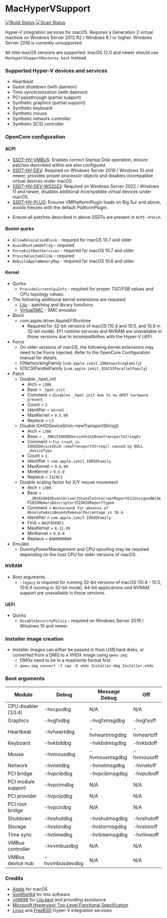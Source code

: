 MacHyperVSupport
================

[![Build Status](https://github.com/acidanthera/MacHyperVSupport/workflows/CI/badge.svg?branch=master)](https://github.com/acidanthera/MacHyperVSupport/actions) [![Scan Status](https://scan.coverity.com/projects/23212/badge.svg?flat=1)](https://scan.coverity.com/projects/23212)

Hyper-V integration services for macOS. Requires a Generation 2 virtual machine on Windows Server 2012 R2 / Windows 8.1 or higher. Windows Server 2016 is currently unsupported.

All Intel macOS versions are supported. macOS 12.0 and newer should use `MacHyperVSupportMonterey.kext` instead.

### Supported Hyper-V devices and services
- Heartbeat
- Guest shutdown (with daemon)
- Time synchronization (with daemon)
- PCI passthrough (partial support)
- Synthetic graphics (partial support)
- Synthetic keyboard
- Synthetic mouse
- Synthetic network controller
- Synthetic SCSI controller

### OpenCore configuration
#### ACPI
- [SSDT-HV-VMBUS](https://github.com/acidanthera/OpenCorePkg/blob/master/Docs/AcpiSamples/Source/SSDT-HV-VMBUS.dsl): Enables correct Startup Disk operation, ensure patches described within are also configured.
- [SSDT-HV-DEV](https://github.com/acidanthera/OpenCorePkg/blob/master/Docs/AcpiSamples/Source/SSDT-HV-DEV.dsl): Required on Windows Server 2019 / Windows 10 and newer, provides proper processor objects and disables incompatible virtual devices under macOS.
- [SSDT-HV-DEV-WS2022](https://github.com/acidanthera/OpenCorePkg/blob/master/Docs/AcpiSamples/Source/SSDT-HV-DEV-WS2022.dsl): Required on Windows Server 2022 / Windows 11 and newer, disables addiitonal incompatible virtual devices under macOS.
- [SSDT-HV-PLUG](https://github.com/acidanthera/OpenCorePkg/blob/master/Docs/AcpiSamples/Source/SSDT-HV-PLUG.dsl): Ensures VMPlatformPlugin loads on Big Sur and above, avoids freezes with the default PlatformPlugin.
* Ensure all patches described in above SSDTs are present in `ACPI->Patch`.

#### Booter quirks
- `AllowRelocationBlock` - required for macOS 10.7 and older
- `AvoidRuntimeDefrag` - required
- `ForceExitBootServices` - required for macOS 10.7 and older
- `ProvideCustomSlide` - required
- `RebuildAppleMemoryMap` - required for macOS 10.6 and older

#### Kernel
- Quirks
  - `ProvideCurrentCpuInfo` - required for proper TSC/FSB values and CPU topology values.
- The following additional kernel extensions are required:
  - [Lilu](https://github.com/acidanthera/Lilu) - patching and library functions
  - [VirtualSMC](https://github.com/acidanthera/VirtualSMC) - SMC emulator
- Block
  - com.apple.driver.AppleEFIRuntime
    - Required for 32-bit versions of macOS (10.4 and 10.5, and 10.6 in 32-bit mode). EFI runtime services and NVRAM are unavailable in those versions due to incompatiblities with the Hyper-V UEFI.
- Force
  - On older versions of macOS, the following kernel extensions may need to be Force injected. Refer to the OpenCore Configuration manual for details.
  - IONetworkingFamily (`com.apple.iokit.IONetworkingFamily`)
  - IOSCSIParallelFamily (`com.apple.iokit.IOSCSIParallelFamily`)
- Patch
  - Disable _hpet_init
    - Arch = `i386`
    - Base = `_hpet_init`
    - Comment = `Disables _hpet_init due to no HPET hardware present`
    - Count = `1`
    - Identifier = `kernel`
    - MaxKernel = `9.5.99`
    - Replace = `C3`
  - Disable IOHIDDeviceShim::newTransportString()
    - Arch = `i386`
    - Base = `__ZNK15IOHIDDeviceShim18newTransportStringEv`
    - Comment = `Fix crash in IOHIDDeviceShim::newTransportString() caused by NULL _deviceType`
    - Count = `1`
    - Identifier = `com.apple.iokit.IOHIDFamily`
    - MaxKernel = `9.6.99`
    - MinKernel = `9.5.0`
    - Replace = `31C0C3`
  - Disable scaling factor for X/Y mouse movement
    - Arch = `i386`
    - Base = `__ZN16IOHIDEventDriver21handleInterruptReportE12UnsignedWideP18IOMemoryDescriptor15IOHIDReportTypem`
    - Comment = `Workaround for absence of AbsoluteAxisBoundsRemovalPercentage in 10.4`
    - Identifier = `com.apple.iokit.IOHIDFamily`
    - Find = `BA1F85EB51`
    - MaxKernel = `8.11.99`
    - MinKernel = `8.0.0`
    - Replace = `BA00000000`
- Emulate
  - DummyPowerManagement and CPU spoofing may be required depending on the host CPU for older versions of macOS.

#### NVRAM
- Boot arguments
  - `-legacy` is required for running 32-bit versions of macOS (10.4 - 10.5, 10.6 if running in 32-bit mode). 64-bit applications and NVRAM support are unavailable in those versions.

#### UEFI
- Quirks
  - `DisableSecurityPolicy` - required on Windows Server 2019 / Windows 10 and newer

### Installer image creation
- Installer images can either be passed in from USB hard disks, or converted from a DMG to a VHDX image using `qemu-img`:
  - DMGs need to be in a read/write format first.
  - `qemu-img convert -f raw -O vhdx Installer.dmg Installer.vhdx`

### Boot arguments
| Module              | Debug            | Message Debug     | Off               |
|---------------------|------------------|-------------------|-------------------|
| CPU disabler (10.4) | -hvcpudbg        | N/A               | N/A               |
| Graphics            | -hvgfxdbg        | -hvgfxmsgdbg      | -hvgfxoff         |
| Heartbeat           | -hvheartdbg      | -hvheartmsgdbg    | -hvheartoff       |
| Keyboard            | -hvkbddbg        | -hvkbdmsgdbg      | -hvkbdoff         |
| Mouse               | -hvmousdbg       | -hvmousmsgdbg     | -hvmousoff        |
| Network             | -hvnetdbg        | -hvnetmsgdbg      | -hvnetoff         |
| PCI bridge          | -hvpcibdbg       | -hvpcibmsgdbg     | -hvpciboff        |
| PCI module support  | -hvpcimdbg       | N/A               | N/A               |
| PCI provider        | -hvpcipdbg       | N/A               | N/A               |
| PCI root bridge     | -hvpcirdbg       | N/A               | N/A               |
| Shutdown            | -hvshutdbg       | -hvshutmsgdbg     | -hvshutoff        |
| Storage             | -hvstordbg       | -hvstormsgdbg     | -hvstoroff        |
| Time sync           | -hvtimedbg       | -hvtimemsgdbg     | -hvtimeoff        |
| VMBus controller    | -hvvmbusdbg      | N/A               | N/A               |
| VMBus device nub    | -hvvmbusdevdbg   | N/A               | N/A               |

### Credits
- [Apple](https://www.apple.com) for macOS
- [Goldfish64](https://github.com/Goldfish64) for this software
- [vit9696](https://github.com/vit9696) for [Lilu.kext](https://github.com/acidanthera/Lilu) and providing assistance
- [Microsoft Hypervisor Top-Level Functional Specification](https://learn.microsoft.com/en-us/virtualization/hyper-v-on-windows/reference/tlfs)
- [Linux](https://github.com/torvalds/linux/tree/master/drivers/hv) and [FreeBSD](https://github.com/freebsd/freebsd-src/tree/main/sys/dev/hyperv) Hyper-V integration services
